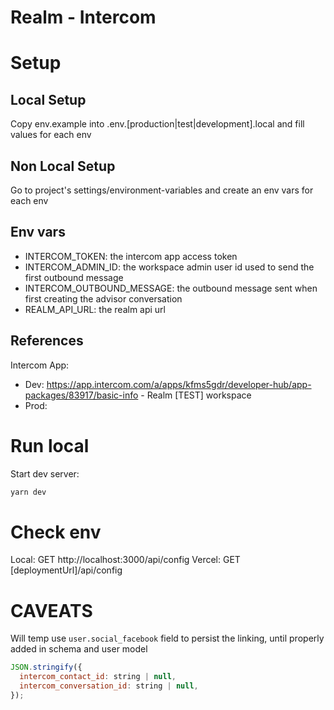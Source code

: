 # Realm - Intercom

# Setup

## Local Setup

Copy env.example into .env.[production|test|development].local and fill values for each env

## Non Local Setup

Go to project's settings/environment-variables and create an env vars for each env

## Env vars

- INTERCOM_TOKEN: the intercom app access token
- INTERCOM_ADMIN_ID: the workspace admin user id used to send the first outbound message
- INTERCOM_OUTBOUND_MESSAGE: the outbound message sent when first creating the advisor conversation
- REALM_API_URL: the realm api url

## References

Intercom App:

- Dev: https://app.intercom.com/a/apps/kfms5gdr/developer-hub/app-packages/83917/basic-info - Realm [TEST] workspace
- Prod: <not yet promoted from test to prod>

# Run local

Start dev server:

```bash
yarn dev
```

# Check env

Local: GET http://localhost:3000/api/config
Vercel: GET [deploymentUrl]/api/config

# CAVEATS

Will temp use `user.social_facebook` field to persist the linking, until properly added in schema and user model

```js
JSON.stringify({
  intercom_contact_id: string | null,
  intercom_conversation_id: string | null,
});
```
